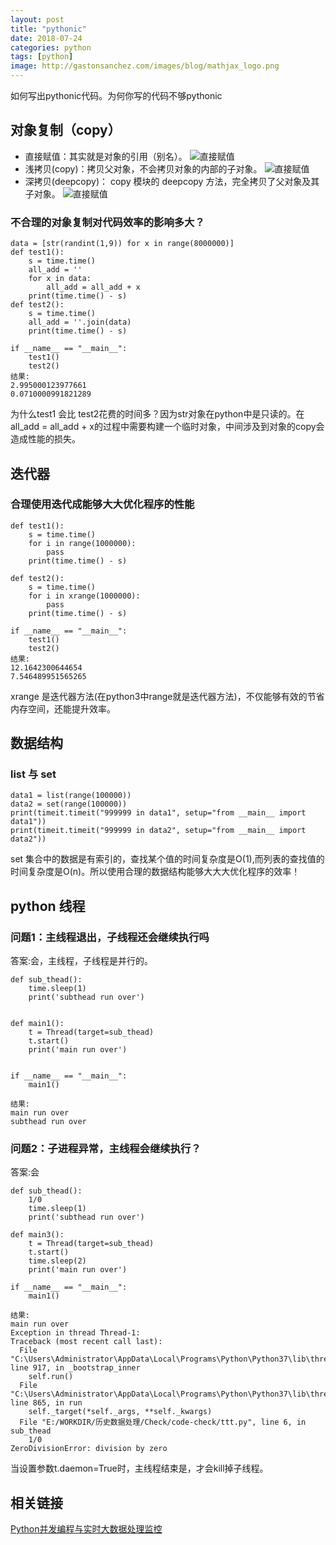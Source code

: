```yaml
---
layout: post
title: "pythonic"
date: 2018-07-24
categories: python
tags: [python]
image: http://gastonsanchez.com/images/blog/mathjax_logo.png
---
```

如何写出pythonic代码。为何你写的代码不够pythonic
<!-- more -->

## 对象复制（copy）
* 直接赋值：其实就是对象的引用（别名）。
![直接赋值](https://i.loli.net/2019/03/27/5c9b201c28866.png)
* 浅拷贝(copy)：拷贝父对象，不会拷贝对象的内部的子对象。
![直接赋值](https://i.loli.net/2019/03/27/5c9b201c4afde.png)
* 深拷贝(deepcopy)： copy 模块的 deepcopy 方法，完全拷贝了父对象及其子对象。
![直接赋值](https://i.loli.net/2019/03/27/5c9b201c5064f.png)

### 不合理的对象复制对代码效率的影响多大？
~~~
data = [str(randint(1,9)) for x in range(8000000)]
def test1():
    s = time.time()
    all_add = ''
    for x in data:
        all_add = all_add + x
    print(time.time() - s)
def test2():
    s = time.time()
    all_add = ''.join(data)
    print(time.time() - s)

if __name__ == "__main__":
    test1()
    test2()
结果:
2.995000123977661
0.0710000991821289    
~~~
为什么test1 会比 test2花费的时间多？因为str对象在python中是只读的。在all_add = all_add + x的过程中需要构建一个临时对象，中间涉及到对象的copy会造成性能的损失。


## 迭代器
### 合理使用迭代成能够大大优化程序的性能
~~~
def test1():
    s = time.time()
    for i in range(1000000):
        pass
    print(time.time() - s)

def test2():
    s = time.time()
    for i in xrange(1000000):
        pass
    print(time.time() - s)

if __name__ == "__main__":
    test1()
    test2()
结果:
12.1642300644654
7.546489951565265
~~~
xrange 是迭代器方法(在python3中range就是迭代器方法)，不仅能够有效的节省内存空间，还能提升效率。


## 数据结构
### list 与 set
~~~
data1 = list(range(100000))
data2 = set(range(100000))
print(timeit.timeit("999999 in data1", setup="from __main__ import data1"))
print(timeit.timeit("999999 in data2", setup="from __main__ import data2"))
~~~
set 集合中的数据是有索引的，查找某个值的时间复杂度是O(1),而列表的查找值的时间复杂度是O(n)。所以使用合理的数据结构能够大大大优化程序的效率！

## python 线程
### 问题1：主线程退出，子线程还会继续执行吗
答案:会，主线程，子线程是并行的。
~~~
def sub_thead():
    time.sleep(1)
    print('subthead run over')


def main1():
    t = Thread(target=sub_thead)
    t.start()
    print('main run over')


if __name__ == "__main__":
    main1()
    
结果:
main run over
subthead run over
~~~
### 问题2：子进程异常，主线程会继续执行？
答案:会
~~~
def sub_thead():
    1/0
    time.sleep(1)
    print('subthead run over')
    
def main3():
    t = Thread(target=sub_thead)
    t.start()
    time.sleep(2)
    print('main run over')

if __name__ == "__main__":
    main1()
        
结果:
main run over
Exception in thread Thread-1:
Traceback (most recent call last):
  File "C:\Users\Administrator\AppData\Local\Programs\Python\Python37\lib\threading.py", line 917, in _bootstrap_inner
    self.run()
  File "C:\Users\Administrator\AppData\Local\Programs\Python\Python37\lib\threading.py", line 865, in run
    self._target(*self._args, **self._kwargs)
  File "E:/WORKDIR/历史数据处理/Check/code-check/ttt.py", line 6, in sub_thead
    1/0
ZeroDivisionError: division by zero
~~~

当设置参数t.daemon=True时，主线程结束是，才会kill掉子线程。


## 相关链接
[Python并发编程与实时大数据处理监控](https://yq.aliyun.com/articles/694613?spm=a2c4e.11163080.searchblog.9.67282ec1ra4vOZ)